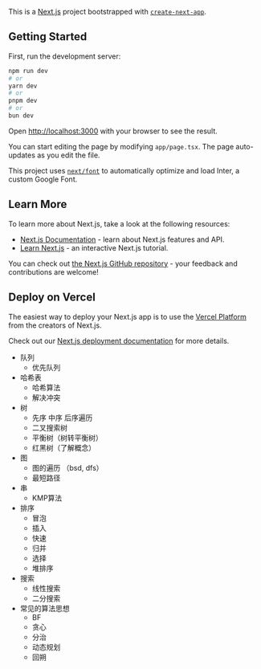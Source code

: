 This is a [Next.js](https://nextjs.org/) project bootstrapped with [`create-next-app`](https://github.com/vercel/next.js/tree/canary/packages/create-next-app).

## Getting Started

First, run the development server:

```bash
npm run dev
# or
yarn dev
# or
pnpm dev
# or
bun dev
```

Open [http://localhost:3000](http://localhost:3000) with your browser to see the result.

You can start editing the page by modifying `app/page.tsx`. The page auto-updates as you edit the file.

This project uses [`next/font`](https://nextjs.org/docs/basic-features/font-optimization) to automatically optimize and load Inter, a custom Google Font.

## Learn More

To learn more about Next.js, take a look at the following resources:

- [Next.js Documentation](https://nextjs.org/docs) - learn about Next.js features and API.
- [Learn Next.js](https://nextjs.org/learn) - an interactive Next.js tutorial.

You can check out [the Next.js GitHub repository](https://github.com/vercel/next.js/) - your feedback and contributions are welcome!

## Deploy on Vercel

The easiest way to deploy your Next.js app is to use the [Vercel Platform](https://vercel.com/new?utm_medium=default-template&filter=next.js&utm_source=create-next-app&utm_campaign=create-next-app-readme) from the creators of Next.js.

Check out our [Next.js deployment documentation](https://nextjs.org/docs/deployment) for more details.


- 队列
  - 优先队列
- 哈希表
  - 哈希算法
  - 解决冲突
- 树
  - 先序 中序 后序遍历
  - 二叉搜索树
  - 平衡树（树转平衡树）
  - 红黑树（了解概念）
- 图
  - 图的遍历 （bsd, dfs）
  - 最短路径
- 串
  - KMP算法
- 排序
  - 冒泡
  - 插入
  - 快速
  - 归并
  - 选择
  - 堆排序
- 搜索
  - 线性搜索
  - 二分搜索
- 常见的算法思想
  - BF
  - 贪心
  - 分治
  - 动态规划
  - 回朔

